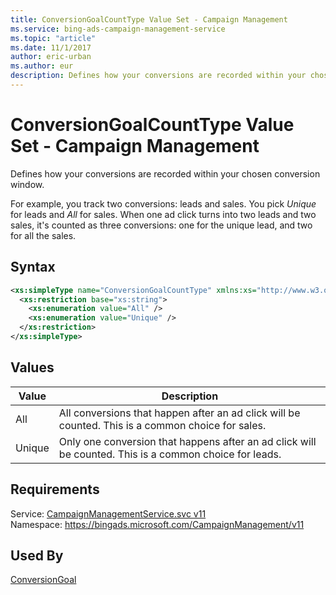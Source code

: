 ```yaml
---
title: ConversionGoalCountType Value Set - Campaign Management
ms.service: bing-ads-campaign-management-service
ms.topic: "article"
ms.date: 11/1/2017
author: eric-urban
ms.author: eur
description: Defines how your conversions are recorded within your chosen conversion window.
---
```

# ConversionGoalCountType Value Set - Campaign Management
Defines how your conversions are recorded within your chosen conversion window.

For example, you track two conversions: leads and sales. You pick *Unique* for leads and *All* for sales. When one ad click turns into two leads and two sales, it's counted as three conversions: one for the unique lead, and two for all the sales. 

## Syntax
```xml
<xs:simpleType name="ConversionGoalCountType" xmlns:xs="http://www.w3.org/2001/XMLSchema">
  <xs:restriction base="xs:string">
    <xs:enumeration value="All" />
    <xs:enumeration value="Unique" />
  </xs:restriction>
</xs:simpleType>
```

## <a name="values"></a>Values

|Value|Description|
|-----------|---------------|
|<a name="all"></a>All|All conversions that happen after an ad click will be counted. This is a common choice for sales.|
|<a name="unique"></a>Unique|Only one conversion that happens after an ad click will be counted. This is a common choice for leads.|

## Requirements
Service: [CampaignManagementService.svc v11](https://campaign.api.bingads.microsoft.com/Api/Advertiser/CampaignManagement/v11/CampaignManagementService.svc)  
Namespace: https://bingads.microsoft.com/CampaignManagement/v11  

## Used By
[ConversionGoal](conversiongoal.md)  
